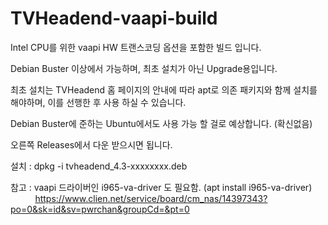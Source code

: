 # TVHeadend-vaapi-build
Intel CPU를 위한 vaapi HW 트랜스코딩 옵션을 포함한 빌드 입니다.

Debian Buster 이상에서  가능하며, 최초 설치가 아닌 Upgrade용입니다.

최초 설치는 TVHeadend 홈 페이지의 안내에 따라 apt로 의존 패키지와 함께 설치를 해야하며, 이를 선행한 후 사용 하실 수 있습니다.

Debian Buster에 준하는 Ubuntu에서도 사용 가능 할 걸로 예상합니다. (확신없음)

오른쪽 Releases에서 다운 받으시면 됩니다.

설치 : dpkg -i tvheadend_4.3-xxxxxxxx.deb

참고 : vaapi 드라이버인 i965-va-driver 도 필요함. (apt install i965-va-driver)<br>
&nbsp;&nbsp;&nbsp;&nbsp;&nbsp;&nbsp;&nbsp;&nbsp;&nbsp;&nbsp;https://www.clien.net/service/board/cm_nas/14397343?po=0&sk=id&sv=pwrchan&groupCd=&pt=0
